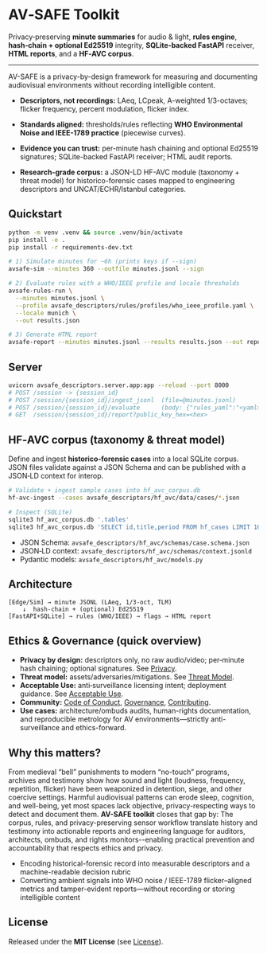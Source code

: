 
# AV‑SAFE Toolkit

Privacy‑preserving **minute summaries** for audio & light, **rules engine**, **hash‑chain + optional Ed25519** integrity, **SQLite‑backed FastAPI** receiver, **HTML reports**, and a **HF‑AVC corpus**.

---
AV-SAFE is a privacy-by-design framework for measuring and documenting audiovisual environments without recording intelligible content.

* **Descriptors, not recordings:** LAeq, LCpeak, A-weighted 1/3-octaves; flicker frequency, percent modulation, flicker index.

* **Standards aligned:** thresholds/rules reflecting **WHO Environmental Noise and IEEE-1789 practice** (piecewise curves).

* **Evidence you can trust:** per-minute hash chaining and optional Ed25519 signatures; SQLite-backed FastAPI receiver; HTML audit reports.

* **Research-grade corpus:** a JSON-LD HF-AVC module (taxonomy + threat model) for historico-forensic cases mapped to engineering descriptors and UNCAT/ECHR/Istanbul categories.


## Quickstart

```bash
python -m venv .venv && source .venv/bin/activate
pip install -e .
pip install -r requirements-dev.txt

# 1) Simulate minutes for ~6h (prints keys if --sign)
avsafe-sim --minutes 360 --outfile minutes.jsonl --sign

# 2) Evaluate rules with a WHO/IEEE profile and locale thresholds
avsafe-rules-run \
  --minutes minutes.jsonl \
  --profile avsafe_descriptors/rules/profiles/who_ieee_profile.yaml \
  --locale munich \
  --out results.json

# 3) Generate HTML report
avsafe-report --minutes minutes.jsonl --results results.json --out report.html
```

## Server

```bash
uvicorn avsafe_descriptors.server.app:app --reload --port 8000
# POST /session -> {session_id}
# POST /session/{session_id}/ingest_jsonl  (file=@minutes.jsonl)
# POST /session/{session_id}/evaluate      (body: {"rules_yaml":"<yaml>", "locale":"munich"})
# GET  /session/{session_id}/report?public_key_hex=<hex>
```

## HF‑AVC corpus (taxonomy & threat model)

Define and ingest **historico‑forensic cases** into a local SQLite corpus. JSON files validate against a JSON Schema and can be published with a JSON‑LD context for interop.

```bash
# Validate + ingest sample cases into hf_avc_corpus.db
hf-avc-ingest --cases avsafe_descriptors/hf_avc/data/cases/*.json

# Inspect (SQLite)
sqlite3 hf_avc_corpus.db '.tables'
sqlite3 hf_avc_corpus.db 'SELECT id,title,period FROM hf_cases LIMIT 10;'
```

- JSON Schema: `avsafe_descriptors/hf_avc/schemas/case.schema.json`  
- JSON‑LD context: `avsafe_descriptors/hf_avc/schemas/context.jsonld`  
- Pydantic models: `avsafe_descriptors/hf_avc/models.py`

## Architecture

```
[Edge/Sim] → minute JSONL (LAeq, 1/3‑oct, TLM)
    ↓  hash‑chain + (optional) Ed25519
[FastAPI+SQLite] → rules (WHO/IEEE) → flags → HTML report
```

## Ethics & Governance (quick overview)

- **Privacy by design:** descriptors only, no raw audio/video; per‑minute hash chaining; optional signatures. See [Privacy](PRIVACY.md).
- **Threat model:** assets/adversaries/mitigations. See [Threat Model](THREAT_MODEL.md).
- **Acceptable Use:** anti‑surveillance licensing intent; deployment guidance. See [Acceptable Use](ACCEPTABLE_USE.md).
- **Community:** [Code of Conduct](CODE_OF_CONDUCT.md), [Governance](GOVERNANCE.md), [Contributing](CONTRIBUTING.md).
- **Use cases:** architecture/ombuds audits, human-rights documentation, and reproducible metrology for AV environments—strictly anti-surveillance and ethics-forward.


## Why this matters?

From medieval “bell” punishments to modern “no-touch” programs, archives and testimony show how sound and light (loudness, frequency, repetition, flicker) have been weaponized in detention, siege, and other coercive settings. Harmful audiovisual patterns can erode sleep, cognition, and well-being, yet most spaces lack objective, privacy-respecting ways to detect and document them. **AV-SAFE toolkit** closes that gap by:
The corpus, rules, and privacy-preserving sensor workflow translate history and testimony into actionable reports and engineering language for auditors, architects, ombuds, and rights monitors--enabling practical prevention and accountability that respects ethics and privacy.
* Encoding historical-forensic record into measurable descriptors and a machine-readable decision rubric
* Converting ambient signals into WHO noise / IEEE-1789 flicker–aligned metrics and tamper-evident reports—without recording or storing intelligible content


## License
Released under the **MIT License** (see [License](LICENSE)).
